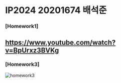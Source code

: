 # IP2024 20201674 배석준
### [Homework1]
https://www.youtube.com/watch?v=BpUrxz3BVKg
--------------------------------------------

### [Homework3]
![homework3](https://github.com/user-attachments/assets/2469eb55-a705-45b8-b57f-2e624200f16c)
